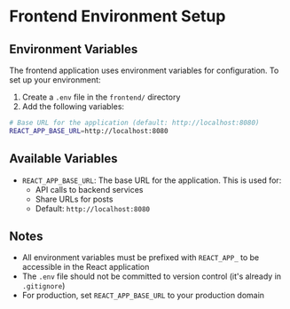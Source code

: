 # Frontend Environment Setup

## Environment Variables

The frontend application uses environment variables for configuration. To set up your environment:

1. Create a `.env` file in the `frontend/` directory
2. Add the following variables:

```bash
# Base URL for the application (default: http://localhost:8080)
REACT_APP_BASE_URL=http://localhost:8080
```

## Available Variables

- `REACT_APP_BASE_URL`: The base URL for the application. This is used for:
  - API calls to backend services
  - Share URLs for posts
  - Default: `http://localhost:8080`

## Notes

- All environment variables must be prefixed with `REACT_APP_` to be accessible in the React application
- The `.env` file should not be committed to version control (it's already in `.gitignore`)
- For production, set `REACT_APP_BASE_URL` to your production domain 